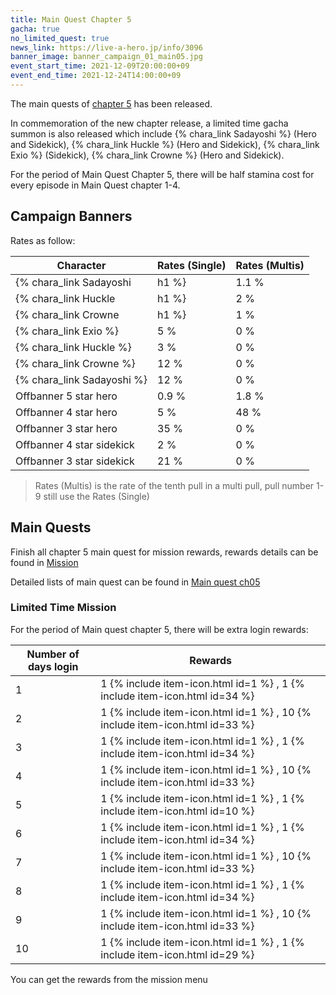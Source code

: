 ```yaml
---
title: Main Quest Chapter 5
gacha: true
no_limited_quest: true
news_link: https://live-a-hero.jp/info/3096
banner_image: banner_campaign_01_main05.jpg 
event_start_time: 2021-12-09T20:00:00+09
event_end_time: 2021-12-24T14:00:00+09
---
```


The main quests of [chapter 5](/main_quests/chapter05/) has been released.

In commemoration of the new chapter release, a limited time gacha summon is also released which include {% chara_link Sadayoshi %} (Hero and Sidekick), {% chara_link Huckle %} (Hero and Sidekick), {% chara_link Exio %} (Sidekick), {% chara_link Crowne %} (Hero and Sidekick).

For the period of Main Quest Chapter 5, there will be half stamina cost for every episode in Main Quest chapter 1-4.

## Campaign Banners

Rates as follow:

| Character                                                | Rates (Single) | Rates (Multis) |
|----------------------------------------------------------|----------------|----------------|
| {% chara_link Sadayoshi|h1 %}                            | 1.1 %            | 2.2 %            |
| {% chara_link Huckle|h1 %}                               | 2 %              | 32 %             |
| {% chara_link Crowne|h1 %}                               | 1 %              | 16 %             |
| {% chara_link Exio %}                                    | 5 %              | 0 %              |
| {% chara_link Huckle %}                                  | 3 %              | 0 %              |
| {% chara_link Crowne %}                                  | 12 %             | 0 %              |
| {% chara_link Sadayoshi %}                                | 12 %             | 0 %              |
| Offbanner 5 star hero                                    | 0.9 %            | 1.8 %            |
| Offbanner 4 star hero                                    | 5 %              | 48 %             |
| Offbanner 3 star hero                                    | 35 %             | 0 %              |
| Offbanner 4 star sidekick                                | 2 %              | 0 %              |
| Offbanner 3 star sidekick                                | 21 %             | 0 %              |

>Rates (Multis) is the rate of the tenth pull in a multi pull, pull number 1-9 still use the Rates (Single)

## Main Quests

Finish all chapter 5 main quest for mission rewards, rewards details can be found in [Mission](/guide/mission/#main-quest)

Detailed lists of main quest can be found in [Main quest ch05](/main_quests/chapter05/)

### Limited Time Mission

For the period of Main quest chapter 5, there will be extra login rewards:

| Number of days login  | Rewards      |
|----|----------------|
| 1  | 1 {% include item-icon.html id=1 %} , 1 {% include item-icon.html id=34 %}   |
| 2  | 1 {% include item-icon.html id=1 %} , 10 {% include item-icon.html id=33 %}  |
| 3  | 1 {% include item-icon.html id=1 %} , 1 {% include item-icon.html id=34 %}   |
| 4  | 1 {% include item-icon.html id=1 %} , 10 {% include item-icon.html id=33 %}  |
| 5  | 1 {% include item-icon.html id=1 %} , 1 {% include item-icon.html id=10 %}   |
| 6  | 1 {% include item-icon.html id=1 %} , 1 {% include item-icon.html id=34 %}   |
| 7  | 1 {% include item-icon.html id=1 %} , 10 {% include item-icon.html id=33 %}  |
| 8  | 1 {% include item-icon.html id=1 %} , 1 {% include item-icon.html id=34 %}   |
| 9  | 1 {% include item-icon.html id=1 %} , 10 {% include item-icon.html id=33 %}  |
| 10 | 1 {% include item-icon.html id=1 %} , 1 {% include item-icon.html id=29 %}  |

You can get the rewards from the mission menu
